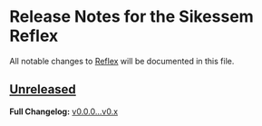 # Release Notes for the Sikessem Reflex

All notable changes to [Reflex](https://github.com/sikessem/reflex) will be documented in this file.

## [Unreleased](https://github.com/sikessem/reflex/compare/v0.0.0...HEAD)

**Full Changelog:** [v0.0.0...v0.x](https://github.com/sikessem/reflex/compare/v0.0.0...v0.x)
